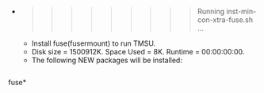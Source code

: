 * >>>>>>>>> Running inst-min-con-xtra-fuse.sh ...
  * Install fuse(fusermount) to run TMSU.
  * Disk size = 1500912K. Space Used = 8K. Runtime = 00:00:00:00.
  * The following NEW packages will be installed:
  ```bash
fuse*
  ```
